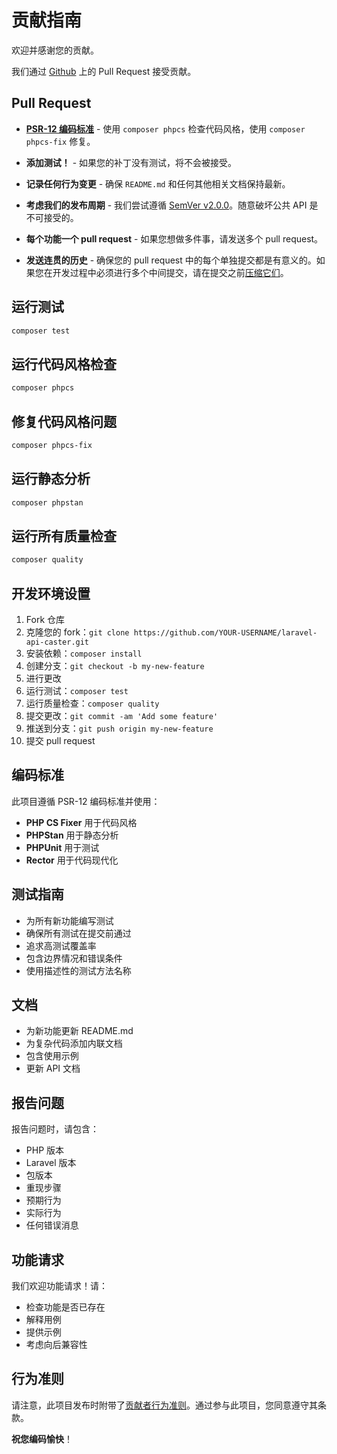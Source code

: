# 贡献指南

欢迎并感谢您的贡献。

我们通过 [Github](https://github.com/zhouyl/laravel-api-caster) 上的 Pull Request 接受贡献。

## Pull Request

- **[PSR-12 编码标准](https://github.com/php-fig/fig-standards/blob/master/accepted/PSR-12-extended-coding-style-guide.md)** - 使用 `composer phpcs` 检查代码风格，使用 `composer phpcs-fix` 修复。

- **添加测试！** - 如果您的补丁没有测试，将不会被接受。

- **记录任何行为变更** - 确保 `README.md` 和任何其他相关文档保持最新。

- **考虑我们的发布周期** - 我们尝试遵循 [SemVer v2.0.0](http://semver.org/)。随意破坏公共 API 是不可接受的。

- **每个功能一个 pull request** - 如果您想做多件事，请发送多个 pull request。

- **发送连贯的历史** - 确保您的 pull request 中的每个单独提交都是有意义的。如果您在开发过程中必须进行多个中间提交，请在提交之前[压缩它们](http://www.git-scm.com/book/en/v2/Git-Tools-Rewriting-History#Changing-Multiple-Commit-Messages)。

## 运行测试

```bash
composer test
```

## 运行代码风格检查

```bash
composer phpcs
```

## 修复代码风格问题

```bash
composer phpcs-fix
```

## 运行静态分析

```bash
composer phpstan
```

## 运行所有质量检查

```bash
composer quality
```

## 开发环境设置

1. Fork 仓库
2. 克隆您的 fork：`git clone https://github.com/YOUR-USERNAME/laravel-api-caster.git`
3. 安装依赖：`composer install`
4. 创建分支：`git checkout -b my-new-feature`
5. 进行更改
6. 运行测试：`composer test`
7. 运行质量检查：`composer quality`
8. 提交更改：`git commit -am 'Add some feature'`
9. 推送到分支：`git push origin my-new-feature`
10. 提交 pull request

## 编码标准

此项目遵循 PSR-12 编码标准并使用：

- **PHP CS Fixer** 用于代码风格
- **PHPStan** 用于静态分析
- **PHPUnit** 用于测试
- **Rector** 用于代码现代化

## 测试指南

- 为所有新功能编写测试
- 确保所有测试在提交前通过
- 追求高测试覆盖率
- 包含边界情况和错误条件
- 使用描述性的测试方法名称

## 文档

- 为新功能更新 README.md
- 为复杂代码添加内联文档
- 包含使用示例
- 更新 API 文档

## 报告问题

报告问题时，请包含：

- PHP 版本
- Laravel 版本
- 包版本
- 重现步骤
- 预期行为
- 实际行为
- 任何错误消息

## 功能请求

我们欢迎功能请求！请：

- 检查功能是否已存在
- 解释用例
- 提供示例
- 考虑向后兼容性

## 行为准则

请注意，此项目发布时附带了[贡献者行为准则](CODE_OF_CONDUCT.md)。通过参与此项目，您同意遵守其条款。

**祝您编码愉快**！
